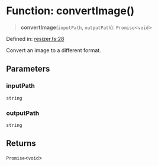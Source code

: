 # Function: convertImage()

> **convertImage**(`inputPath`, `outputPath`): `Promise`\<`void`\>

Defined in: [resizer.ts:28](https://github.com/The-Node-Forge/image-resizer-cli/blob/a50dec538743738c16fa6c46084c5ae1f6446b33/src/resizer.ts#L28)

Convert an image to a different format.

## Parameters

### inputPath

`string`

### outputPath

`string`

## Returns

`Promise`\<`void`\>
